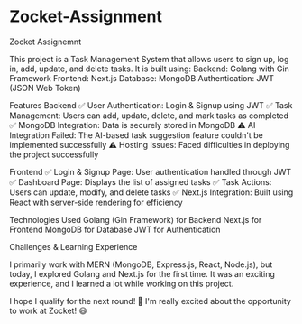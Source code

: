 # Zocket-Assignment
Zocket Assignemnt

This project is a Task Management System that allows users to sign up, log in, add, update, and delete tasks. It is built using:
Backend: Golang with Gin Framework
Frontend: Next.js
Database: MongoDB
Authentication: JWT (JSON Web Token)

Features
Backend
✅ User Authentication: Login & Signup using JWT
✅ Task Management: Users can add, update, delete, and mark tasks as completed
✅ MongoDB Integration: Data is securely stored in MongoDB
⚠️ AI Integration Failed: The AI-based task suggestion feature couldn't be implemented successfully
⚠️ Hosting Issues: Faced difficulties in deploying the project successfully

Frontend
✅ Login & Signup Page: User authentication handled through JWT
✅ Dashboard Page: Displays the list of assigned tasks
✅ Task Actions: Users can update, modify, and delete tasks
✅ Next.js Integration: Built using React with server-side rendering for efficiency

Technologies Used
Golang (Gin Framework) for Backend
Next.js for Frontend
MongoDB for Database
JWT for Authentication

Challenges & Learning Experience

I primarily work with MERN (MongoDB, Express.js, React, Node.js), but today, I explored Golang and Next.js for the first time. It was an exciting experience, and I learned a lot while working on this project.

I hope I qualify for the next round! 🚀 I'm really excited about the opportunity to work at Zocket! 😃
